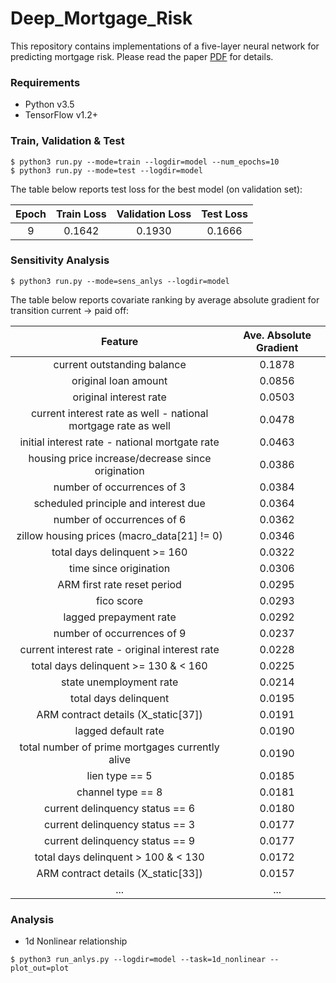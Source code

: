 # Deep_Mortgage_Risk

This repository contains implementations of a five-layer neural network for predicting mortgage risk. Please read the paper [PDF](https://papers.ssrn.com/sol3/papers.cfm?abstract_id=2799443) for details. 

### Requirements
  * Python v3.5
  * TensorFlow v1.2+

### Train, Validation & Test
```
$ python3 run.py --mode=train --logdir=model --num_epochs=10
$ python3 run.py --mode=test --logdir=model
```
The table below reports test loss for the best model (on validation set):

| Epoch | Train Loss | Validation Loss | Test Loss |
|:-----:|:----------:|:---------------:|:---------:|
| 9     | 0.1642     | 0.1930          | 0.1666    |

### Sensitivity Analysis
```
$ python3 run.py --mode=sens_anlys --logdir=model
```
The table below reports covariate ranking by average absolute gradient for transition current -> paid off: 

| Feature                                                        | Ave. Absolute Gradient |
|:--------------------------------------------------------------:|:----------------------:|
| current outstanding balance                                    | 0.1878                 |
| original loan amount                                           | 0.0856                 |
| original interest rate                                         | 0.0503                 |
| current interest rate as well - national mortgage rate as well | 0.0478                 |
| initial interest rate - national mortgate rate                 | 0.0463                 |
| housing price increase/decrease since origination              | 0.0386                 |
| number of occurrences of 3                                     | 0.0384                 |
| scheduled principle and interest due                           | 0.0364                 |
| number of occurrences of 6                                     | 0.0362                 |
| zillow housing prices (macro_data[21] != 0)                    | 0.0346                 |
| total days delinquent >= 160                                   | 0.0322                 |
| time since origination                                         | 0.0306                 |
| ARM first rate reset period                                    | 0.0295                 |
| fico score                                                     | 0.0293                 |
| lagged prepayment rate                                         | 0.0292                 |
| number of occurrences of 9                                     | 0.0237                 |
| current interest rate - original interest rate                 | 0.0228                 |
| total days delinquent >= 130 & < 160                           | 0.0225                 |
| state unemployment rate                                        | 0.0214                 |
| total days delinquent                                          | 0.0195                 |
| ARM contract details (X_static[37])                            | 0.0191                 |
| lagged default rate                                            | 0.0190                 |
| total number of prime mortgages currently alive                | 0.0190                 |
| lien type == 5                                                 | 0.0185                 |
| channel type == 8                                              | 0.0181                 |
| current delinquency status == 6                                | 0.0180                 |
| current delinquency status == 3                                | 0.0177                 |
| current delinquency status == 9                                | 0.0177                 |
| total days delinquent > 100 & < 130                            | 0.0172                 |
| ARM contract details (X_static[33])                            | 0.0157                 |
| ...                                                            | ...                    |

### Analysis
  * 1d Nonlinear relationship
```
$ python3 run_anlys.py --logdir=model --task=1d_nonlinear --plot_out=plot
```
